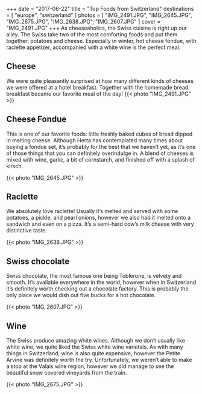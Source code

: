 +++
date   = "2017-06-22"
title  = "Top Foods from Switzerland"
destinations = [ "europe", "switzerland" ]
photos = [
  "IMG_2491.JPG", "IMG_2645.JPG", "IMG_2675.JPG", "IMG_2638.JPG", "IMG_2607.JPG"
]
cover = "IMG_2491.JPG"
+++
As cheeseaholics, the Swiss cuisine is right up our alley. The Swiss take two of the most comforting foods and put them together: potatoes and cheese. Especially in winter, hot cheese fondue, with raclette appetizer, accompanied with a white wine is the perfect meal.
<!--more-->

## Cheese
We were quite pleasantly surprised at how many different kinds of cheeses we were offered at a hotel breakfast. Together with the homemade bread, breakfast became our favorite meal of the day!
{{< photo "IMG_2491.JPG" >}}

## Cheese Fondue
This is one of our favorite foods: little freshly baked cubes of bread dipped in melting cheese. Although Herta has contemplated many times about buying a fondue set, it’s probably for the best that we haven’t yet, as it’s one of those things that you can definitely overindulge in. A blend of cheeses is mixed with wine, garlic, a bit of cornstarch, and finished off with a splash of kirsch.

{{< photo "IMG_2645.JPG" >}}

## Raclette
We absolutely love raclette! Usually it’s melted and served with some potatoes, a pickle, and pearl onions, however we also had it melted onto a sandwich and even on a pizza. It’s a semi-hard cow’s milk cheese with very distinctive taste.

{{< photo "IMG_2638.JPG" >}}

## Swiss chocolate
Swiss chocolate, the most famous one being Toblerone, is velvety and smooth. It’s available everywhere in the world, however when in Switzerland it’s definitely worth checking out a chocolate factory. This is probably the only place we would dish out five bucks for a hot chocolate.

{{< photo "IMG_2607.JPG" >}}

## Wine
The Swiss produce amazing white wines. Although we don’t usually like white wine, we quite liked the Swiss white wine varietals. As with many things in Switzerland, wine is also quite expensive, however the Petite Arvine was definitely worth the try. Unfortunately, we weren’t able to make a stop at the Valais wine region, however we did manage to see the beautiful snow covered vineyards from the train.

{{< photo "IMG_2675.JPG" >}}